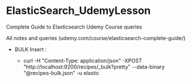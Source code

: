 # ElasticSearch_UdemyLesson
Complete Guide to Elasticsearch Udemy Course queries

All notes and queries (udemy.com/course/elasticsearch-complete-guide/)

- BULK Insert : 

   - curl -H "Content-Type: application/json" -XPOST "http://localhost:9200/recipes/_bulk?pretty" --data-binary "@recipes-bulk.json" -u elastic
